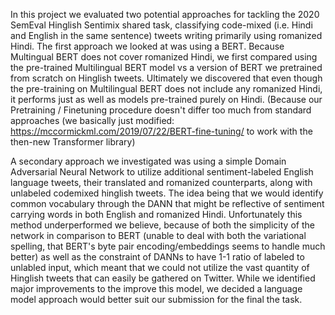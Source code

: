 In this project we evaluated two potential approaches for tackling the 2020 SemEval Hinglish Sentimix shared task, classifying code-mixed (i.e. Hindi and English in the same sentence) tweets writing primarily using romanized Hindi. The first approach we looked at was using a BERT. Because Multingual BERT does not cover romanized Hindi, we first compared using the pre-trained Multilingual BERT model vs a version of BERT we pretrained from scratch on Hinglish tweets. Ultimately we discovered that even though the pre-training on Multilingual BERT does not include any romanized Hindi, it performs just as well as models pre-trained purely on Hindi. (Because our Pretraining / Finetuning procedure doesn't differ too much from standard approaches (we basically just modified: https://mccormickml.com/2019/07/22/BERT-fine-tuning/ to work with the then-new Transformer library) 

A secondary approach we investigated was using a simple Domain Adversarial Neural Network to utilize additional sentiment-labeled English language tweets, their translated and romanized counterparts, along with unlabeled codemixed hinglish tweets. The idea being that we would identify common vocabulary through the DANN that might be reflective of sentiment carrying words in both English and romanized Hindi. Unfortunately this method underperformed we believe, because of both the simplicity of the network in comparison to BERT (unable to deal with both the variational spelling, that BERT's byte pair encoding/embeddings seems to handle much better) as well as the constraint of DANNs to have 1-1 ratio of labeled to unlabled input, which meant that we could not utilize the vast quantity of Hinglish tweets that can easily be gathered on Twitter. While we identified major improvements to the improve this model, we decided a language model approach would better suit our submission for the final the task.
